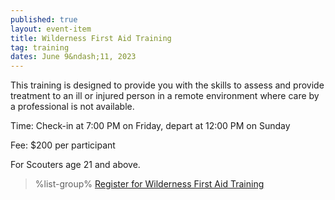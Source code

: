```yaml
---
published: true
layout: event-item
title: Wilderness First Aid Training
tag: training
dates: June 9&ndash;11, 2023
---
```


This training is designed to provide you with the skills to assess and provide treatment to an ill or injured person in a remote environment where care by a professional is not available.

Time: Check-in at 7:00 PM on Friday, depart at 12:00 PM on Sunday

Fee: $200 per participant

For Scouters age 21 and above.

> %list-group%
> <a href="https://scoutingevent.com/066-64295" class="list-group-item">Register for Wilderness First Aid Training</a>

